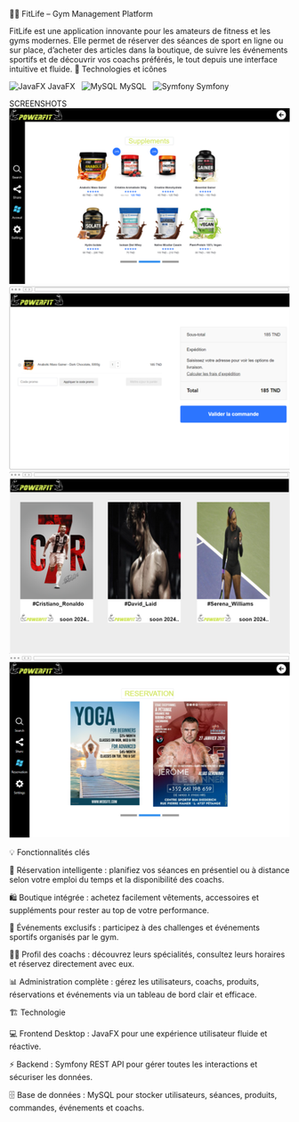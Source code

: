 🏋️‍♂️ FitLife – Gym Management Platform

FitLife est une application innovante pour les amateurs de fitness et les gyms modernes. Elle permet de réserver des séances de sport en ligne ou sur place, d’acheter des articles dans la boutique, de suivre les événements sportifs et de découvrir vos coachs préférés, le tout depuis une interface intuitive et fluide.
🎨 Technologies et icônes

<img src="https://cdn.jsdelivr.net/gh/devicons/devicon/icons/java/java-original.svg" alt="JavaFX" width="30"/> JavaFX  
<img src="https://cdn.jsdelivr.net/gh/devicons/devicon/icons/mysql/mysql-original.svg" alt="MySQL" width="30"/> MySQL  
<img src="https://cdn.jsdelivr.net/gh/devicons/devicon/icons/symfony/symfony-original.svg" alt="Symfony" width="30"/> Symfony



SCREENSHOTS
![image_alt](https://github.com/fathi151/GymAPP/blob/584dace6b51a3a3716bc5bbde6aeec555eb134b9/power6.png)
![image_alt](https://github.com/fathi151/GymAPP/blob/584dace6b51a3a3716bc5bbde6aeec555eb134b9/power4.png)
![image_alt](https://github.com/fathi151/GymAPP/blob/584dace6b51a3a3716bc5bbde6aeec555eb134b9/power3.png)
![image_alt](https://github.com/fathi151/GymAPP/blob/584dace6b51a3a3716bc5bbde6aeec555eb134b9/power2.png)













💡 Fonctionnalités clés

📅 Réservation intelligente : planifiez vos séances en présentiel ou à distance selon votre emploi du temps et la disponibilité des coachs.

🛍️ Boutique intégrée : achetez facilement vêtements, accessoires et suppléments pour rester au top de votre performance.

🎉 Événements exclusifs : participez à des challenges et événements sportifs organisés par le gym.

👨‍🏫 Profil des coachs : découvrez leurs spécialités, consultez leurs horaires et réservez directement avec eux.

📊 Administration complète : gérez les utilisateurs, coachs, produits, réservations et événements via un tableau de bord clair et efficace.

🏗️ Technologie

💻 Frontend Desktop : JavaFX pour une expérience utilisateur fluide et réactive.

⚡ Backend : Symfony REST API pour gérer toutes les interactions et sécuriser les données.

🗄️ Base de données : MySQL pour stocker utilisateurs, séances, produits, commandes, événements et coachs.


